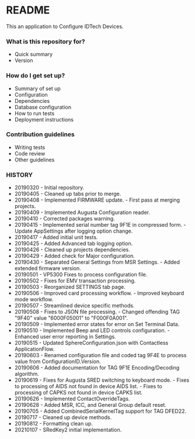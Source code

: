 # README #

This an application to Configure IDTech Devices.

### What is this repository for? ###

* Quick summary
* Version

### How do I get set up? ###

* Summary of set up
* Configuration
* Dependencies
* Database configuration
* How to run tests
* Deployment instructions

### Contribution guidelines ###

* Writing tests
* Code review
* Other guidelines

### HISTORY ###

* 20190320 - Initial repository.
* 20190405 - Cleaned up tabs prior to merge.
* 20190408 - Implemented FIRMWARE update.
           - First pass at merging projects.
* 20190409 - Implemented Augusta Configuration reader.
* 20190410 - Corrected packages warning.
* 20190415 - Implemented serial number tag 9F1E in compressed form.
           - Update AppSettings after logging option change.
* 20190417 - Added initial unit tests.
* 20190425 - Added Advanced tab logging option.
* 20190426 - Cleaned up projects dependencies.
* 20190429 - Added check for Major configuration.
* 20190430 - Separated General Settings from MSR Settings.
           - Added extended firmware version.
* 20190501 - VP5300 Fixes to process configuration file.
* 20190502 - Fixes for EMV transaction processing.
* 20190503 - Reorganized SETTINGS tab page.
* 20190506 - Improved card processing workflow.
           - Improved keyboard mode workflow.
* 20190507 - Streamlined device specific methods.
* 20190508 - Fixes to JSON file processing.
           - Changed offending TAG "9F40" value "6000F05001" to "F000F0A001".
* 20190509 - Implemented error states for error on Set Terminal Data.
* 20190510 - Implemented Beep and LED controls configuration.
           - Enhanced user error reporting in Settings.
* 20190515 - Updated SphereConfiguration.json with Contactless ApplicationFlow.
* 20190603 - Renamed configuration file and coded tag 9F4E to process value from ConfigurationID.Version.
* 20190606 - Added documentation for TAG 9F1E Encoding/Decoding algorithm.
* 20190619 - Fixes for Augusta SRED switching to keyboard mode.
           - Fixes to processing of AIDS not found in device AIDS list.
           - Fixes to processing of CAPKS not found in device CAPKS list.
* 20190626 - Implemented ContactOverrideTags.
* 20190628 - Added MSR, ICC, and General Group default reset.
* 20190705 - Added CombinedSerialKernelTag support for TAG DFED22.
* 20190717 - Cleaned up device methods.
* 20190812 - Formatting clean up.
* 20210107 - SRedKey2 initial implementation.
